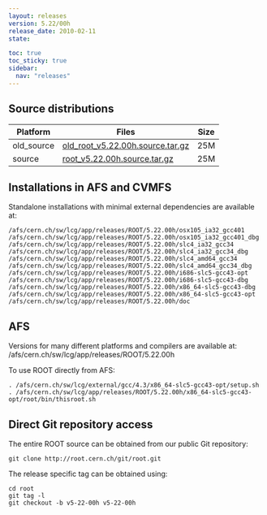 ```yaml
---
layout: releases
version: 5.22/00h
release_date: 2010-02-11
state:

toc: true
toc_sticky: true
sidebar:
  nav: "releases"
---
```



## Source distributions

| Platform       | Files | Size |
|-----------|-------|-----|
| old_source | [old_root_v5.22.00h.source.tar.gz](https://root.cern.ch/download/old_root_v5.22.00h.source.tar.gz) |  25M |
| source | [root_v5.22.00h.source.tar.gz](https://root.cern.ch/download/root_v5.22.00h.source.tar.gz) |  25M |




## Installations in AFS and CVMFS
Standalone installations with minimal external dependencies are available at:
~~~
/afs/cern.ch/sw/lcg/app/releases/ROOT/5.22.00h/osx105_ia32_gcc401
/afs/cern.ch/sw/lcg/app/releases/ROOT/5.22.00h/osx105_ia32_gcc401_dbg
/afs/cern.ch/sw/lcg/app/releases/ROOT/5.22.00h/slc4_ia32_gcc34
/afs/cern.ch/sw/lcg/app/releases/ROOT/5.22.00h/slc4_ia32_gcc34_dbg
/afs/cern.ch/sw/lcg/app/releases/ROOT/5.22.00h/slc4_amd64_gcc34
/afs/cern.ch/sw/lcg/app/releases/ROOT/5.22.00h/slc4_amd64_gcc34_dbg
/afs/cern.ch/sw/lcg/app/releases/ROOT/5.22.00h/i686-slc5-gcc43-opt
/afs/cern.ch/sw/lcg/app/releases/ROOT/5.22.00h/i686-slc5-gcc43-dbg
/afs/cern.ch/sw/lcg/app/releases/ROOT/5.22.00h/x86_64-slc5-gcc43-dbg
/afs/cern.ch/sw/lcg/app/releases/ROOT/5.22.00h/x86_64-slc5-gcc43-opt
/afs/cern.ch/sw/lcg/app/releases/ROOT/5.22.00h/doc
~~~

## AFS
Versions for many different platforms and compilers are available at:
/afs/cern.ch/sw/lcg/app/releases/ROOT/5.22.00h

To use ROOT directly from AFS:
~~~
. /afs/cern.ch/sw/lcg/external/gcc/4.3/x86_64-slc5-gcc43-opt/setup.sh
. /afs/cern.ch/sw/lcg/app/releases/ROOT/5.22.00h/x86_64-slc5-gcc43-opt/root/bin/thisroot.sh
~~~

## Direct Git repository access
The entire ROOT source can be obtained from our public Git repository:

~~~
git clone http://root.cern.ch/git/root.git
~~~
The release specific tag can be obtained using:
~~~
cd root
git tag -l
git checkout -b v5-22-00h v5-22-00h
~~~
